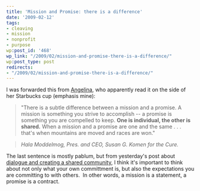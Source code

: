 ```yaml
---
title: 'Mission and Promise: there is a difference'
date: '2009-02-12'
tags:
- cleaving
- mission
- nonprofit
- purpose
wp:post_id: '468'
wp_link: "/2009/02/mission-and-promise-there-is-a-difference/"
wp:post_type: post
redirects:
- "/2009/02/mission-and-promise-there-is-a-difference/"
---
```


I was forwarded this from [Angelina](http://alinapazwrites.blogspot.com/), who apparently read it on the side of her Starbucks cup (emphasis mine):

>

> "There is a subtle difference between a mission and a promise. A mission is something you strive to accomplish -- a promise is something you are compelled to keep. **One is individual, the other is shared.** When a mission and a promise are one and the same . . . that's when mountains are moved and races are won."

> _Hala Moddelmog,
Pres. and CEO,
Susan G. Komen for the Cure._

The last sentence is mostly pablum, but from yesterday's post about [dialogue and creating a shared community](http://www.island94.org/2009/02/online-fundraising-please-do-it-right/), I think it's important to think about not only what your own committment is, but also the expectations you are committing to with others.  In other words, a mission is a statement, a promise is a contract.
